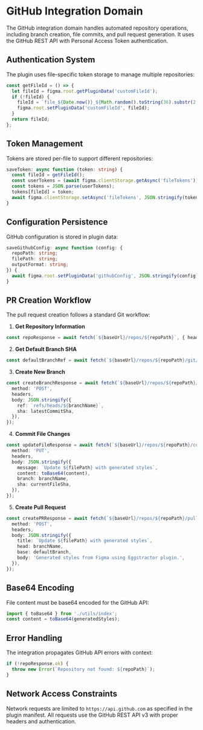 # GitHub Integration Domain

The GitHub integration domain handles automated repository operations, including branch creation, file commits, and pull request generation. It uses the GitHub REST API with Personal Access Token authentication.

## Authentication System

The plugin uses file-specific token storage to manage multiple repositories:

```typescript
const getFileId = () => {
  let fileId = figma.root.getPluginData('customFileId');
  if (!fileId) {
    fileId = `file_${Date.now()}_${Math.random().toString(36).substr(2, 9)}`;
    figma.root.setPluginData('customFileId', fileId);
  }
  return fileId;
};
```

## Token Management

Tokens are stored per-file to support different repositories:

```typescript
saveToken: async function (token: string) {
  const fileId = getFileId();
  const userTokens = (await figma.clientStorage.getAsync('fileTokens')) || '{}';
  const tokens = JSON.parse(userTokens);
  tokens[fileId] = token;
  await figma.clientStorage.setAsync('fileTokens', JSON.stringify(tokens));
}
```

## Configuration Persistence

GitHub configuration is stored in plugin data:

```typescript
saveGithubConfig: async function (config: {
  repoPath: string;
  filePath: string;
  outputFormat: string;
}) {
  await figma.root.setPluginData('githubConfig', JSON.stringify(config));
}
```

## PR Creation Workflow

The pull request creation follows a standard Git workflow:

1. **Get Repository Information**
```typescript
const repoResponse = await fetch(`${baseUrl}/repos/${repoPath}`, { headers });
```

2. **Get Default Branch SHA**
```typescript
const defaultBranchRef = await fetch(`${baseUrl}/repos/${repoPath}/git/ref/heads/${defaultBranch}`);
```

3. **Create New Branch**
```typescript
const createBranchResponse = await fetch(`${baseUrl}/repos/${repoPath}/git/refs`, {
  method: 'POST',
  headers,
  body: JSON.stringify({
    ref: `refs/heads/${branchName}`,
    sha: latestCommitSha,
  }),
});
```

4. **Commit File Changes**
```typescript
const updateFileResponse = await fetch(`${baseUrl}/repos/${repoPath}/contents/${filePath}`, {
  method: 'PUT',
  headers,
  body: JSON.stringify({
    message: `Update ${filePath} with generated styles`,
    content: toBase64(content),
    branch: branchName,
    sha: currentFileSha,
  }),
});
```

5. **Create Pull Request**
```typescript
const createPRResponse = await fetch(`${baseUrl}/repos/${repoPath}/pulls`, {
  method: 'POST',
  headers,
  body: JSON.stringify({
    title: `Update ${filePath} with generated styles`,
    head: branchName,
    base: defaultBranch,
    body: 'Generated styles from Figma using Eggstractor plugin.',
  }),
});
```

## Base64 Encoding

File content must be base64 encoded for the GitHub API:

```typescript
import { toBase64 } from './utils/index';
const content = toBase64(generatedStyles);
```

## Error Handling

The integration propagates GitHub API errors with context:

```typescript
if (!repoResponse.ok) {
  throw new Error(`Repository not found: ${repoPath}`);
}
```

## Network Access Constraints

Network requests are limited to `https://api.github.com` as specified in the plugin manifest. All requests use the GitHub REST API v3 with proper headers and authentication.
